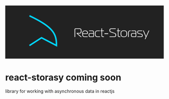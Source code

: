 ![React Query Header](https://github.com/Naboska/react-storasy/raw/main/media/logo.png)

# react-storasy coming soon
library for working with asynchronous data in reactjs
